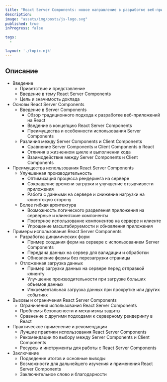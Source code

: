 ```yaml
---
title: "React Server Components: новое направление в разработке веб-приложений"
description:
image: "assets/img/posts/js-logo.svg"
published: true
inProgress: false

tags:
  -

layout: './topic.njk'
---
```


## Описание

* Введение
  * Приветствие и представление
  * Введение в тему React Server Components
  * Цель и значимость доклада
* Основы React Server Components
  * Введение в Server Components
    * Обзор традиционного подхода к разработке веб-приложений на React
    * Введение в концепцию React Server Components
    * Преимущества и особенности использования Server Components
  * Различия между Server Components и Client Components
    * Сравнение Server Components и Client Components в React
    * Отличия в жизненном цикле и выполнении кода
    * Взаимодействие между Server Components и Client Components
* Преимущества использования React Server Components
  * Улучшенная производительность
    * Оптимизация процесса рендеринга на сервере
    * Сокращение времени загрузки и улучшение отзывчивости приложения
    * Работа с данными на сервере и снижение нагрузки на клиентскую сторону
  * Более гибкая архитектура
    * Возможность логического разделения приложения на серверные и клиентские компоненты
    * Повторное использование компонентов на сервере и клиенте
    * Упрощение масштабируемости и обновления приложения
* Примеры использования React Server Components
  * Разработка динамических форм
    * Пример создания форм на сервере с использованием Server Components
    * Передача данных на сервер для валидации и обработки
    * Обновление формы без перезагрузки страницы
  * Отложенная загрузка данных
    * Пример загрузки данных на сервере перед отправкой клиенту
    * Улучшение производительности при загрузке больших объемов данных
    * Инкрементальная загрузка данных при прокрутке или других событиях
* Вызовы и ограничения React Server Components
  * Ограничения использования React Server Components
  * Проблемы безопасности и механизмы защиты
  * Сравнение с другими подходами к серверному рендерингу в React
* Практическое применение и рекомендации
  * Лучшие практики использования React Server Components
  * Рекомендации по выбору между Server Components и Client Components
  * Ресурсы и инструменты для работы с React Server Components
* Заключение
  * Подведение итогов и основные выводы
  * Возможности для дальнейшего изучения и применения React Server Components
  * Заключительное слово и благодарности
